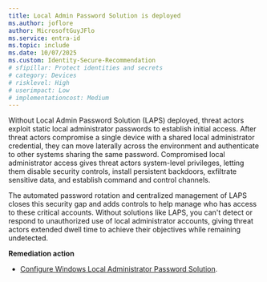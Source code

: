```yaml
---
title: Local Admin Password Solution is deployed
ms.author: joflore
author: MicrosoftGuyJFlo
ms.service: entra-id
ms.topic: include
ms.date: 10/07/2025
ms.custom: Identity-Secure-Recommendation
# sfipillar: Protect identities and secrets
# category: Devices
# risklevel: High
# userimpact: Low
# implementationcost: Medium
---
```

Without Local Admin Password Solution (LAPS) deployed, threat actors exploit static local administrator passwords to establish initial access. After threat actors compromise a single device with a shared local administrator credential, they can move laterally across the environment and authenticate to other systems sharing the same password. Compromised local administrator access gives threat actors system-level privileges, letting them disable security controls, install persistent backdoors, exfiltrate sensitive data, and establish command and control channels. 

The automated password rotation and centralized management of LAPS closes this security gap and adds controls to help manage who has access to these critical accounts. Without solutions like LAPS, you can't detect or respond to unauthorized use of local administrator accounts, giving threat actors extended dwell time to achieve their objectives while remaining undetected.

**Remediation action**

- [Configure Windows Local Administrator Password Solution](/entra/identity/devices/howto-manage-local-admin-passwords).
